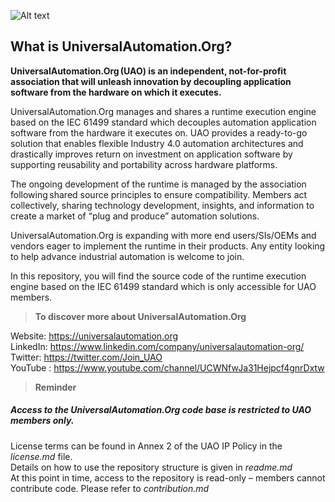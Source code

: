 ![Alt text](https://universalautomation.org/app/themes/UniversalAutomation/build/images/logo.svg?id=a1a2950c226477a79ca24ae6c3e1929c)

## What is UniversalAutomation.Org?

**UniversalAutomation.Org (UAO) is an independent, not-for-profit association that will unleash innovation by decoupling application software from the hardware on which it executes.**
  
  
UniversalAutomation.Org manages and shares a runtime execution engine based on the IEC 61499 standard which decouples automation application software from the hardware it executes on. UAO provides a ready-to-go solution that enables flexible Industry 4.0 automation architectures and drastically improves return on investment on application software by supporting reusability and portability across hardware platforms. 
  
  
The ongoing development of the runtime is managed by the association following shared source principles to ensure compatibility. Members act collectively, sharing technology development, insights, and information to create a market of “plug and produce” automation solutions. 
  
  
UniversalAutomation.Org is expanding with more end users/SIs/OEMs and vendors eager to implement the runtime in their products. Any entity looking to help advance industrial automation is welcome to join.  

In this repository, you will find the source code of the runtime execution engine based on the IEC 61499 standard which is only accessible for UAO members.

>**To discover more about UniversalAutomation.Org**

Website: https://universalautomation.org  
LinkedIn: https://www.linkedin.com/company/universalautomation-org/  
Twitter: https://twitter.com/Join_UAO  
YouTube : https://www.youtube.com/channel/UCWNfwJa31Hejpcf4gnrDxtw


  
>**Reminder** 

##### Access to the UniversalAutomation.Org code base is restricted to UAO members only. 

License terms can be found in Annex 2 of the UAO IP Policy in the *license.md* file.  
Details on how to use the repository structure is given in *readme.md*  
At this point in time, access to the repository is read-only – members cannot contribute code. Please refer to *contribution.md*

